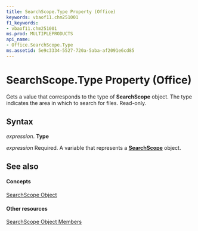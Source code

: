 ```yaml
---
title: SearchScope.Type Property (Office)
keywords: vbaof11.chm251001
f1_keywords:
- vbaof11.chm251001
ms.prod: MULTIPLEPRODUCTS
api_name:
- Office.SearchScope.Type
ms.assetid: 5e9c3334-5527-720a-5aba-af2091e6cd85
---
```



# SearchScope.Type Property (Office)

Gets a value that corresponds to the type of  **SearchScope** object. The type indicates the area in which to search for files. Read-only.


## Syntax

 _expression_. **Type**

 _expression_ Required. A variable that represents a **[SearchScope](searchscope-object-office.md)** object.


## See also


#### Concepts


[SearchScope Object](searchscope-object-office.md)
#### Other resources


[SearchScope Object Members](searchscope-members-office.md)

